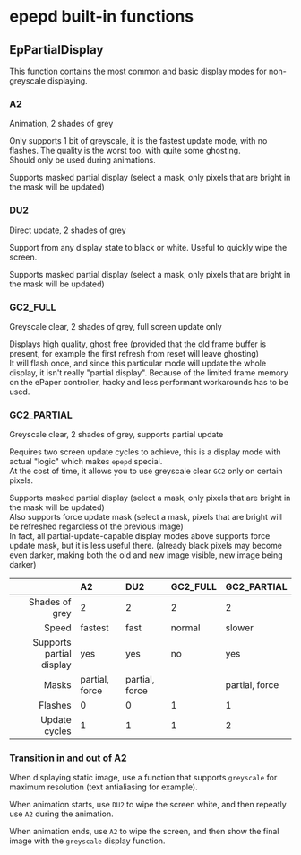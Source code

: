 # epepd built-in functions

## EpPartialDisplay

This function contains the most common and basic display modes for non-greyscale displaying.

### A2

Animation, 2 shades of grey

Only supports 1 bit of greyscale, it is the fastest update mode, with no flashes. The quality is the worst too, with quite some ghosting.\
Should only be used during animations.

Supports masked partial display (select a mask, only pixels that are bright in the mask will be updated)

### DU2

Direct update, 2 shades of grey

Support from any display state to black or white. Useful to quickly wipe the screen.

Supports masked partial display (select a mask, only pixels that are bright in the mask will be updated)

### GC2_FULL

Greyscale clear, 2 shades of grey, full screen update only

Displays high quality, ghost free (provided that the old frame buffer is present, for example the first refresh from reset will leave ghosting)\
It will flash once, and since this particular mode will update the whole display, it isn't really "partial display". Because of the limited frame memory on the
ePaper controller, hacky and less performant workarounds has to be used.

### GC2_PARTIAL

Greyscale clear, 2 shades of grey, supports partial update

Requires two screen update cycles to achieve, this is a display mode with actual "logic" which makes `epepd` special.\
At the cost of time, it allows you to use greyscale clear `GC2` only on certain pixels.

Supports masked partial display (select a mask, only pixels that are bright in the mask will be updated)\
Also supports force update mask (select a mask, pixels that are bright will be refreshed regardless of the previous image)\
In fact, all partial-update-capable display modes above supports force update mask, but it is less useful there. (already black pixels may become even darker,
making both the old and new image visible, new image being darker)

| | A2 | DU2 | GC2_FULL | GC2_PARTIAL |
| --: | :-- | :-- | :-- | :-- |
| Shades of grey |  2 | 2 | 2 | 2 |
| Speed | fastest | fast | normal | slower |
| Supports partial display | yes | yes | no | yes |
| Masks | partial, force | partial, force | | partial, force |
| Flashes | 0 | 0 | 1 | 1 |
| Update cycles | 1 | 1 | 1 | 2 |

### Transition in and out of A2

When displaying static image, use a function that supports `greyscale` for maximum resolution (text antialiasing for example).

When animation starts, use `DU2` to wipe the screen white, and then repeatly use `A2` during the animation.

When animation ends, use `A2` to wipe the screen, and then show the final image with the `greyscale` display function.